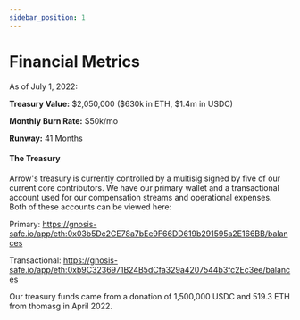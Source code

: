 ```yaml
---
sidebar_position: 1
---
```


# Financial Metrics

As of July 1, 2022:

**Treasury Value:** $2,050,000 (\$630k in ETH, \$1.4m in USDC)

**Monthly Burn Rate:** \$50k/mo

**Runway:** 41 Months

#### The Treasury

Arrow's treasury is currently controlled by a multisig signed by five of our current core contributors. We have our primary wallet and a transactional account used for our compensation streams and operational expenses. Both of these accounts can be viewed here:

Primary: https://gnosis-safe.io/app/eth:0x03b5Dc2CE78a7bEe9F66DD619b291595a2E166BB/balances

Transactional: https://gnosis-safe.io/app/eth:0xb9C3236971B24B5dCfa329a4207544b3fc2Ec3ee/balances

Our treasury funds came from a donation of 1,500,000 USDC and 519.3 ETH from thomasg in April 2022.
